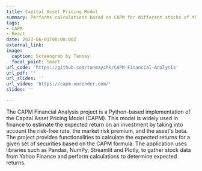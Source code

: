 ```yaml
---
title: Capital Asset Pricing Model
summary: Performs calculations based on CAPM for different stocks of the S&P 500
tags:
- CAPM
- React
date: 2023-06-01T00:00:00Z
external_link: 
image:
  caption: Screengrab by Tanmay
  focal_point: Smart
url_code: 'https://github.com/tanmaychk/CAPM-Financial-Analysis'
url_pdf: ''
url_slides: ''
url_video: 'https://capm.onrender.com/'
slides: ''

---
```

The CAPM Financial Analysis project is a Python-based implementation of the Capital Asset Pricing Model (CAPM). This model is widely used in finance to estimate the expected return on an investment by taking into account the risk-free rate, the market risk premium, and the asset's beta. The project provides functionalities to calculate the expected returns for a given set of securities based on the CAPM formula.
The application uses libraries such as Pandas, NumPy, Streamlit and Plotly, to gather stock data from Yahoo Finance and perform calculations to determine expected returns.
